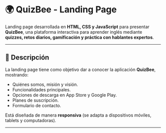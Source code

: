 # 🌍 QuizBee - Landing Page

Landing page desarrollada en **HTML, CSS y JavaScript** para presentar **QuizBee**, una plataforma interactiva para aprender inglés mediante **quizzes, retos diarios, gamificación y práctica con hablantes expertos**.

----

## 📖 Descripción

La landing page tiene como objetivo dar a conocer la aplicación **QuizBee**, mostrando:

- Quiénes somos, misión y visión.
- Funcionalidades principales.
- Opciones de descarga en App Store y Google Play.
- Planes de suscripción.
- Formulario de contacto.

Está diseñada de manera **responsiva** (se adapta a dispositivos móviles, tablets y computadoras).

---

